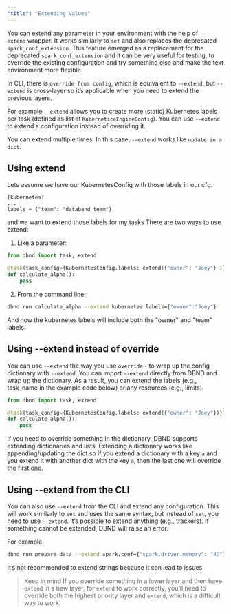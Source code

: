 ```yaml
---
"title": "Extending Values"
---
```

You can extend any parameter in your environment with the help of `--extend` wrapper. It works similarly to `set` and also replaces the deprecated `spark_conf_extension`. This feature emerged as a replacement for the deprecated `spark_conf_extension` and it can be very useful for testing, to override the existing configuration and try something else and make the text environment more flexible.

In CLI, there is `override from config`, which is equivalent to `--extend`, but `--extend` is cross-layer so it’s applicable when you need to extend the previous layers.

For example `--extend` allows you to create more (static) Kubernetes labels per task (defined as list at `KuberneticeEngineConfig`). You can use `--extend` to extend a configuration instead of overriding it.

You can extend multiple times. In this case, `--extend` works like `update in a dict`.

## Using extend

Lets assume we have our KubernetesConfig with those labels in our cfg.
```
[kubernetes]
...
labels = {"team": "databand_team"}
```

and we want to extend those labels for my tasks
There are two ways to use extend:

1. Like a parameter:

```python
from dbnd import task, extend

@task(task_config={KubernetesConfig.labels: extend({"owner": "Joey"} )})
def calculate_alpha():
    pass
```

2. From the command line:
```bash
dbnd run calculate_alpha --extend kubernetes.labels={"owner":"Joey"}
```

And now the kubernetes labels will include both the "owner" and "team" labels.

## Using --extend instead of override

You can use `--extend` the way you use `override` - to wrap up the config dictionary with `--extend`. You can import `--extend` directly from DBND and wrap up the dictionary. As a result, you can extend the labels (e.g., task_name in the example code below) or any resources (e.g., limits).

```python
from dbnd import task, extend

@task(task_config={KubernetesConfig.labels: extend({"owner": "Joey"})})
def calculate_alpha():
    pass
```

If you need to override something in the dictionary, DBND supports extending dictionaries and lists. Extending a dictionary works like appending/updating the dict so if you extend a dictionary with a key `a` and you extend it with another dict with the key `a`, then the last one will override the first one.

## Using --extend from the CLI

You can also use `--extend` from the CLI and extend any configuration. This will work similarly to `set` and uses the same syntax, but instead of `set`, you need to use `--extend`. It’s possible to extend anything (e.g., trackers). If something cannot be extended, DBND will raise an error.

For example:
```bash
dbnd run prepare_data --extend spark.conf={"spark.driver.memory": "4G"}
```

It’s not recommended to extend strings because it can lead to issues.

> Keep in mind
> If you override something in a lower layer and then have `extend` in a new layer, for `extend` to work correctly, you’ll need to override both the highest priority layer and `extend`, which is a difficult way to work.